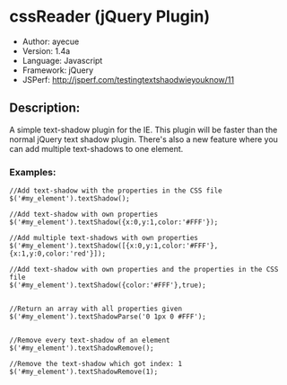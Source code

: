 # cssReader (jQuery Plugin)
* Author: ayecue
* Version: 1.4a
* Language: Javascript
* Framework: jQuery
* JSPerf: http://jsperf.com/testingtextshaodwieyouknow/11


## Description:
A simple text-shadow plugin for the IE. This plugin will be faster than the normal jQuery text shadow plugin. There's also a new feature where you can add multiple text-shadows to one element.

### Examples:

	//Add text-shadow with the properties in the CSS file
	$('#my_element').textShadow();
	
	//Add text-shadow with own properties
	$('#my_element').textShadow({x:0,y:1,color:'#FFF'});
	
	//Add multiple text-shadows with own properties
	$('#my_element').textShadow([{x:0,y:1,color:'#FFF'},{x:1,y:0,color:'red'}]);
	
	//Add text-shadow with own properties and the properties in the CSS file
	$('#my_element').textShadow({color:'#FFF'},true);
	
	
	//Return an array with all properties given
	$('#my_element').textShadowParse('0 1px 0 #FFF');
	
	
	//Remove every text-shadow of an element
	$('#my_element').textShadowRemove();
	
	//Remove the text-shadow which got index: 1
	$('#my_element').textShadowRemove(1);
